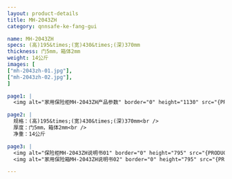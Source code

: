 ```yaml
---
layout: product-details
title: MH-2043ZH
category: qnnsafe-ke-fang-gui

name: MH-2043ZH
specs: (高)195&times;(宽)430&times;(深)370mm
thickness: 门5mm，箱体2mm
weight: 14公斤
images: [
["mh-2043zh-01.jpg"],
["mh-2043zh-02.jpg"],
]

page1: |
  <img alt="家用保险柜MH-2043ZH产品参数" border="0" height="1130" src="{PRODUCT_IMAGES}products/twcps1.jpg" width="538" />

page2: |
  规格：(高)195&times;(宽)430&times;(深)370mm<br />
  厚度：门5mm，箱体2mm<br />
  净重：14公斤

page3: |
  <img alt="保险柜MH-2043ZH说明书01" border="0" height="795" src="{PRODUCT_IMAGES}products/mi-2045mg2045-sm01.jpg" width="538" /><br />
  <img alt="家用保险箱MH-2043ZH说明书02" border="0" height="795" src="{PRODUCT_IMAGES}products/mi-2045mg2045-sm02.jpg" width="538" />

---
```


